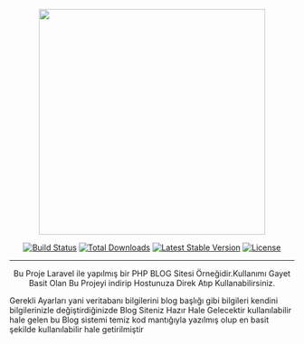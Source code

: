 <p align="center"><a href="https://laravel.com" target="_blank"><img src="https://raw.githubusercontent.com/laravel/art/master/logo-lockup/5%20SVG/2%20CMYK/1%20Full%20Color/laravel-logolockup-cmyk-red.svg" width="400"></a></p>

<p align="center">
<a href="https://travis-ci.org/laravel/framework"><img src="https://travis-ci.org/laravel/framework.svg" alt="Build Status"></a>
<a href="https://packagist.org/packages/laravel/framework"><img src="https://img.shields.io/packagist/dt/laravel/framework" alt="Total Downloads"></a>
<a href="https://packagist.org/packages/laravel/framework"><img src="https://img.shields.io/packagist/v/laravel/framework" alt="Latest Stable Version"></a>
<a href="https://packagist.org/packages/laravel/framework"><img src="https://img.shields.io/packagist/l/laravel/framework" alt="License"></a>
</p>

<hr>
<p align="center">
Bu Proje Laravel ile yapılmış bir PHP BLOG Sitesi Örneğidir.Kullanımı Gayet Basit Olan Bu Projeyi indirip Hostunuza Direk Atıp Kullanabilirsiniz.
</p>
<p>
Gerekli Ayarları yani veritabanı bilgilerini blog başlığı gibi bilgileri kendini bilgilerinizle değiştirdiğinizde Blog Siteniz Hazır Hale Gelecektir kullanılabilir hale gelen bu Blog sistemi temiz kod mantığıyla yazılmış olup en basit şekilde kullanılabilir 
hale getirilmiştir</p>
